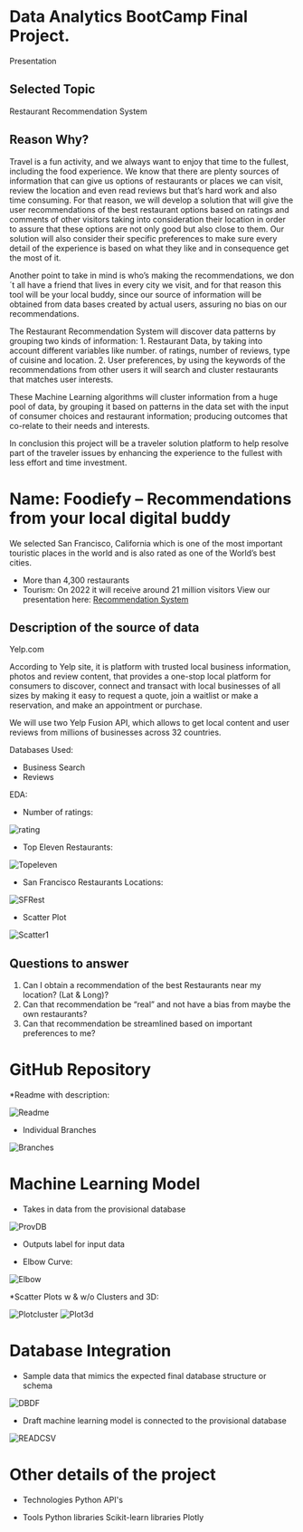 # Data Analytics BootCamp Final Project.

Presentation

## Selected Topic

Restaurant Recommendation System

## Reason Why?

Travel is a fun activity, and we always want to enjoy that time to the fullest, including the food experience. We know that there are plenty sources of information that can give us options of restaurants or places we can visit, review the location and even read reviews but that’s hard work and also time consuming. For that reason, we will develop a solution that will give the user recommendations of the best restaurant options based on ratings and comments of other visitors taking into consideration their location in order to assure that these options are not only good but also close to them. Our solution will also consider their specific preferences to make sure every detail of the experience is based on what they like and in consequence get the most of it.

Another point to take in mind is who’s making the recommendations, we don´t all have a friend that lives in every city we visit, and for that reason this tool will be your local buddy, since our source of information will be obtained from data bases created by actual users, assuring no bias on our recommendations. 

The Restaurant Recommendation System will discover data patterns by grouping two kinds of information: 1. Restaurant Data, by taking into account different variables like number. of ratings, number of reviews, type of cuisine and location. 2.  User preferences, by using the keywords of the recommendations from other users it will search and cluster restaurants that matches user interests.

These Machine Learning algorithms will cluster information from a huge pool of data, by grouping it based on patterns in the data set with the input of consumer choices and restaurant information; producing outcomes that co-relate to their needs and interests.

In conclusion this project will be a traveler solution platform to help resolve part of the traveler issues by enhancing the experience to the fullest with less effort and time investment.

# Name: Foodiefy – Recommendations from your local digital buddy 

We selected San Francisco, California which is one of the most important touristic places in the world and is also rated as one of the World’s best cities.

* More than 4,300 restaurants
* Tourism: On 2022 it will receive around 21 million visitors
View our presentation here: <a href='https://docs.google.com/presentation/d/1ZlSZUL6SJBcRnLjmMwqcynuWotso9JrDRmxAZ9-IRTA/edit#slide=id.p1{/google_docs'> Recommendation System </a>

## Description of the source of data

Yelp.com

According to Yelp site, it is platform with trusted local business information, photos and review content, that provides a one-stop local platform for consumers to discover, connect and transact with local businesses of all sizes by making it easy to request a quote, join a waitlist or make a reservation, and make an appointment or purchase.

We will use two Yelp Fusion API, which allows to get local content and user reviews from millions of businesses across 32 countries. 

Databases Used:

* Business Search
* Reviews

EDA:

* Number of ratings:

![rating](/XXXXXX)

* Top Eleven Restaurants:

![Topeleven](/XXXXXX)

* San Francisco Restaurants Locations:

![SFRest](/XXXXXX)

* Scatter Plot

![Scatter1](/XXXXXX)

## Questions to answer

1.	Can I obtain a recommendation of the best Restaurants near my location? (Lat & Long)?
2.	Can that recommendation be “real” and not have a bias from maybe the own restaurants?
3.	Can that recommendation be streamlined based on important preferences to me?

# GitHub Repository

*Readme with description:

![Readme](/XXXXXX)

* Individual Branches

![Branches](/XXXXXX)

# Machine Learning Model

* Takes in data from the provisional database

![ProvDB](/XXXXXX)

* Outputs label for input data

* Elbow Curve:

![Elbow](/XXXXXX)

*Scatter Plots w & w/o Clusters and 3D:

![Plotcluster](/XXXXXX)
![Plot3d](/XXXXXX)

# Database Integration

* Sample data that mimics the expected final database structure or schema

![DBDF](/XXXXXX)

* Draft machine learning model is connected to the provisional database

![READCSV](/XXXXXX)

# Other details of the project

* Technologies
    Python API's
    

* Tools
    Python libraries
    Scikit-learn libraries
    Plotly
